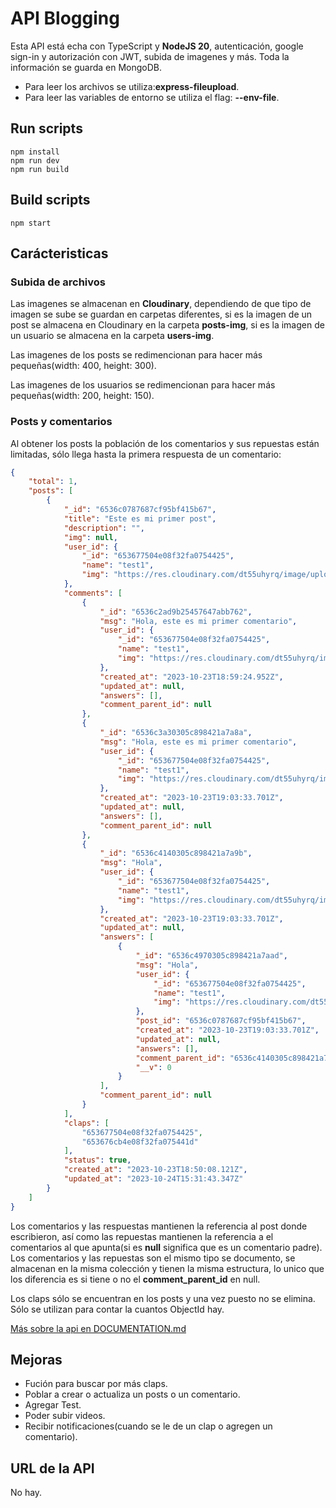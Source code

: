 # API Blogging
Esta API está echa con TypeScript y **NodeJS 20**, autenticación, google sign-in y autorización con JWT, subida de imagenes y más. Toda la información se guarda en MongoDB.

- Para leer los archivos se utiliza:**express-fileupload**.
- Para leer las variables de entorno se utiliza el flag: **--env-file**.

## Run scripts
```NodeJS
npm install
npm run dev
npm run build
```

## Build scripts
```NodeJS
npm start
```

## Carácteristicas

### Subida de archivos
Las imagenes se almacenan en **Cloudinary**, dependiendo de que tipo de imagen se sube se guardan en carpetas diferentes, si es la imagen de un post se almacena en Cloudinary  en la carpeta **posts-img**, si es la imagen de un usuario se almacena en la carpeta **users-img**.

Las imagenes de los posts se redimencionan para hacer más pequeñas(width: 400, height: 300).

Las imagenes de los usuarios se redimencionan para hacer más pequeñas(width: 200, height: 150).

### Posts y comentarios
Al obtener los posts la población de los comentarios y sus repuestas están limitadas, sólo llega hasta la primera respuesta de un comentario:

```JSON
{
    "total": 1,
    "posts": [
        {
            "_id": "6536c0787687cf95bf415b67",
            "title": "Este es mi primer post",
            "description": "",
            "img": null,
            "user_id": {
                "_id": "653677504e08f32fa0754425",
                "name": "test1",
                "img": "https://res.cloudinary.com/dt55uhyrq/image/upload/c_pad,h_150,w_200/v1698158893/users-img/sjfzil8mmrwonktwnukj.jpg"
            },
            "comments": [
                {
                    "_id": "6536c2ad9b25457647abb762",
                    "msg": "Hola, este es mi primer comentario",
                    "user_id": {
                        "_id": "653677504e08f32fa0754425",
                        "name": "test1",
                        "img": "https://res.cloudinary.com/dt55uhyrq/image/upload/c_pad,h_150,w_200/v1698158893/users-img/sjfzil8mmrwonktwnukj.jpg"
                    },
                    "created_at": "2023-10-23T18:59:24.952Z",
                    "updated_at": null,
                    "answers": [],
                    "comment_parent_id": null
                },
                {
                    "_id": "6536c3a30305c898421a7a8a",
                    "msg": "Hola, este es mi primer comentario",
                    "user_id": {
                        "_id": "653677504e08f32fa0754425",
                        "name": "test1",
                        "img": "https://res.cloudinary.com/dt55uhyrq/image/upload/c_pad,h_150,w_200/v1698158893/users-img/sjfzil8mmrwonktwnukj.jpg"
                    },
                    "created_at": "2023-10-23T19:03:33.701Z",
                    "updated_at": null,
                    "answers": [],
                    "comment_parent_id": null
                },
                {
                    "_id": "6536c4140305c898421a7a9b",
                    "msg": "Hola",
                    "user_id": {
                        "_id": "653677504e08f32fa0754425",
                        "name": "test1",
                        "img": "https://res.cloudinary.com/dt55uhyrq/image/upload/c_pad,h_150,w_200/v1698158893/users-img/sjfzil8mmrwonktwnukj.jpg"
                    },
                    "created_at": "2023-10-23T19:03:33.701Z",
                    "updated_at": null,
                    "answers": [
                        {
                            "_id": "6536c4970305c898421a7aad",
                            "msg": "Hola",
                            "user_id": {
                                "_id": "653677504e08f32fa0754425",
                                "name": "test1",
                                "img": "https://res.cloudinary.com/dt55uhyrq/image/upload/c_pad,h_150,w_200/v1698158893/users-img/sjfzil8mmrwonktwnukj.jpg"
                            },
                            "post_id": "6536c0787687cf95bf415b67",
                            "created_at": "2023-10-23T19:03:33.701Z",
                            "updated_at": null,
                            "answers": [],
                            "comment_parent_id": "6536c4140305c898421a7a9b",
                            "__v": 0
                        }
                    ],
                    "comment_parent_id": null
                }
            ],
            "claps": [
                "653677504e08f32fa0754425",
                "653676cb4e08f32fa075441d"
            ],
            "status": true,
            "created_at": "2023-10-23T18:50:08.121Z",
            "updated_at": "2023-10-24T15:31:43.347Z"
        }
    ]
}
```

Los comentarios y las respuestas mantienen la referencia al post donde escribieron, así como las repuestas mantienen la referencia a el comentarios al que apunta(si es **null** significa que es un comentario padre). Los comentarios y las repuestas son el mismo tipo se documento, se almacenan en la misma colección y tienen la misma estructura, lo unico que los diferencia es si tiene o no el **comment_parent_id** en null.

Los claps sólo se encuentran en los posts y una vez puesto no se elimina. Sólo se utilizan para contar la cuantos ObjectId hay.

[Más sobre la api en DOCUMENTATION.md]("https://github.com/Therocking/bloggin-backend/blob/main/DOCUMENTATION.md")

## Mejoras
- Fución para buscar por más claps.
- Poblar a crear o actualiza un posts o un comentario.
- Agregar Test.
- Poder subir videos.
- Recibir notificaciones(cuando se le de un clap o agregen un comentario).

## URL de la API
No hay.
